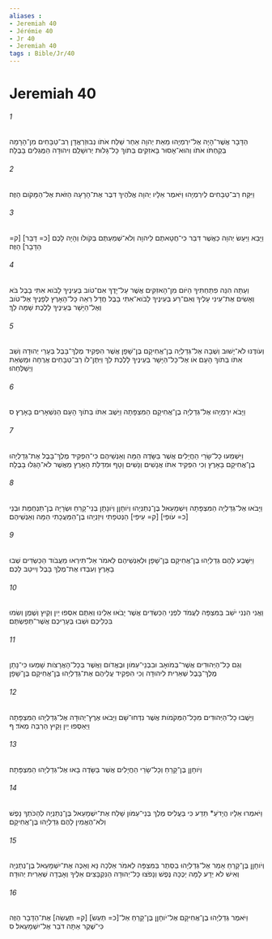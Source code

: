 ```yaml
---
aliases : 
- Jeremiah 40
- Jérémie 40
- Jr 40
- Jeremiah 40
tags : Bible/Jr/40
---
```


# Jeremiah 40

###### 1
הַדָּבָר אֲשֶׁר־הָיָה אֶל־יִרְמְיָהוּ מֵאֵת יְהוָה אַחַר שַׁלַּח אֹתֹו נְבוּזַרְאֲדָן רַב־טַבָּחִים מִן־הָרָמָה בְּקַחְתֹּו אֹתֹו וְהוּא־אָסוּר בָּאזִקִּים בְּתֹוךְ כָּל־גָּלוּת יְרוּשָׁלִַם וִיהוּדָה הַמֻּגְלִים בָּבֶלָה׃
###### 2
וַיִּקַּח רַב־טַבָּחִים לְיִרְמְיָהוּ וַיֹּאמֶר אֵלָיו יְהוָה אֱלֹהֶיךָ דִּבֶּר אֶת־הָרָעָה הַזֹּאת אֶל־הַמָּקֹום הַזֶּה׃
###### 3
וַיָּבֵא וַיַּעַשׂ יְהוָה כַּאֲשֶׁר דִּבֵּר כִּי־חֲטָאתֶם לַיהוָה וְלֹא־שְׁמַעְתֶּם בְּקֹולֹו וְהָיָה לָכֶם [כ= דָּבָר] [ק= הַדָּבָר] הַזֶּה׃
###### 4
וְעַתָּה הִנֵּה פִתַּחְתִּיךָ הַיֹּום מִן־הָאזִקִּים אֲשֶׁר עַל־יָדֶךָ אִם־טֹוב בְּעֵינֶיךָ לָבֹוא אִתִּי בָבֶל בֹּא וְאָשִׂים אֶת־עֵינִי עָלֶיךָ וְאִם־רַע בְּעֵינֶיךָ לָבֹוא־אִתִּי בָבֶל חֲדָל רְאֵה כָּל־הָאָרֶץ לְפָנֶיךָ אֶל־טֹוב וְאֶל־הַיָּשָׁר בְּעֵינֶיךָ לָלֶכֶת שָׁמָּה לֵךְ׃
###### 5
וְעֹודֶנּוּ לֹא־יָשׁוּב וְשֻׁבָה אֶל־גְּדַלְיָה בֶן־אֲחִיקָם בֶּן־שָׁפָן אֲשֶׁר הִפְקִיד מֶלֶךְ־בָּבֶל בְּעָרֵי יְהוּדָה וְשֵׁב אִתֹּו בְּתֹוךְ הָעָם אֹו אֶל־כָּל־הַיָּשָׁר בְּעֵינֶיךָ לָלֶכֶת לֵךְ וַיִּתֶּן־לֹו רַב־טַבָּחִים אֲרֻחָה וּמַשְׂאֵת וַיְשַׁלְּחֵהוּ׃
###### 6
וַיָּבֹא יִרְמְיָהוּ אֶל־גְּדַלְיָה בֶן־אֲחִיקָם הַמִּצְפָּתָה וַיֵּשֶׁב אִתֹּו בְּתֹוךְ הָעָם הַנִּשְׁאָרִים בָּאָרֶץ׃ ס
###### 7
וַיִּשְׁמְעוּ כָל־שָׂרֵי הַחֲיָלִים אֲשֶׁר בַּשָּׂדֶה הֵמָּה וְאַנְשֵׁיהֶם כִּי־הִפְקִיד מֶלֶךְ־בָּבֶל אֶת־גְּדַלְיָהוּ בֶן־אֲחִיקָם בָּאָרֶץ וְכִי הִפְקִיד אִתֹּו אֲנָשִׁים וְנָשִׁים וָטָף וּמִדַּלַּת הָאָרֶץ מֵאֲשֶׁר לֹא־הָגְלוּ בָּבֶלָה׃
###### 8
וַיָּבֹאוּ אֶל־גְּדַלְיָה הַמִּצְפָּתָה וְיִשְׁמָעֵאל בֶּן־נְתַנְיָהוּ וְיֹוחָןָן וְיֹונָתָן בְּנֵי־קָרֵחַ וּשְׂרָיָה בֶן־תַּנְחֻמֶת וּבְנֵי [כ= עֹופַי] [ק= עֵיפַי] הַנְּטֹפָתִי וִיזַנְיָהוּ בֶּן־הַמַּעֲכָתִי הֵמָּה וְאַנְשֵׁיהֶם׃
###### 9
וַיִּשָּׁבַע לָהֶם גְּדַלְיָהוּ בֶן־אֲחִיקָם בֶּן־שָׁפָן וּלְאַנְשֵׁיהֶם לֵאמֹר אַל־תִּירְאוּ מֵעֲבֹוד הַכַּשְׂדִּים שְׁבוּ בָאָרֶץ וְעִבְדוּ אֶת־מֶלֶךְ בָּבֶל וְיִיטַב לָכֶם׃
###### 10
וַאֲנִי הִנְנִי יֹשֵׁב בַּמִּצְפָּה לַעֲמֹד לִפְנֵי הַכַּשְׂדִּים אֲשֶׁר יָבֹאוּ אֵלֵינוּ וְאַתֶּם אִסְפוּ יַיִן וְקַיִץ וְשֶׁמֶן וְשִׂמוּ בִּכְלֵיכֶם וּשְׁבוּ בְּעָרֵיכֶם אֲשֶׁר־תְּפַשְׂתֶּם׃
###### 11
וְגַם כָּל־הַיְּהוּדִים אֲשֶׁר־בְּמֹואָב וּבִבְנֵי־עַמֹּון וּבֶאֱדֹום וַאֲשֶׁר בְּכָל־הָאֲרָצֹות שָׁמְעוּ כִּי־נָתַן מֶלֶךְ־בָּבֶל שְׁאֵרִית לִיהוּדָה וְכִי הִפְקִיד עֲלֵיהֶם אֶת־גְּדַלְיָהוּ בֶּן־אֲחִיקָם בֶּן־שָׁפָן׃
###### 12
וַיָּשֻׁבוּ כָל־הַיְּהוּדִים מִכָּל־הַמְּקֹמֹות אֲשֶׁר נִדְּחוּ־שָׁם וַיָּבֹאוּ אֶרֶץ־יְהוּדָה אֶל־גְּדַלְיָהוּ הַמִּצְפָּתָה וַיַּאַסְפוּ יַיִן וָקַיִץ הַרְבֵּה מְאֹד׃ ף
###### 13
וְיֹוחָןָן בֶּן־קָרֵחַ וְכָל־שָׂרֵי הַחֲיָלִים אֲשֶׁר בַּשָּׂדֶה בָּאוּ אֶל־גְּדַלְיָהוּ הַמִּצְפָּתָה׃
###### 14
וַיֹּאמְרוּ אֵלָיו הֲיָדֹעַ* תֵּדַע כִּי בַּעֲלִיס מֶלֶךְ בְּנֵי־עַמֹּון שָׁלַח אֶת־יִשְׁמָעֵאל בֶּן־נְתַנְיָה לְהַכֹּתְךָ נָפֶשׁ וְלֹא־הֶאֱמִין לָהֶם גְּדַלְיָהוּ בֶּן־אֲחִיקָם׃
###### 15
וְיֹוחָןָן בֶּן־קָרֵחַ אָמַר אֶל־גְּדַלְיָהוּ בַסֵּתֶר בַּמִּצְפָּה לֵאמֹר אֵלְכָה נָּא וְאַכֶּה אֶת־יִשְׁמָעֵאל בֶּן־נְתַנְיָה וְאִישׁ לֹא יֵדָע לָמָּה יַכֶּכָּה נֶּפֶשׁ וְנָפֹצוּ כָּל־יְהוּדָה הַנִּקְבָּצִים אֵלֶיךָ וְאָבְדָה שְׁאֵרִית יְהוּדָה׃
###### 16
וַיֹּאמֶר גְּדַלְיָהוּ בֶן־אֲחִיקָם אֶל־יֹוחָןָן בֶּן־קָרֵחַ אַל־[כ= תַּעַשׂ] [ק= תַּעֲשֵׂה] אֶת־הַדָּבָר הַזֶּה כִּי־שֶׁקֶר אַתָּה דֹבֵר אֶל־יִשְׁמָעֵאל׃ ס
